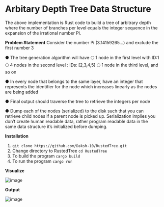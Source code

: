 # Arbitary Depth Tree Data Structure
The above implementation is Rust code to build a tree of arbitrary depth where the number of branches per level equals the integer sequence in the expansion of the irrational number Pi.

**Problem Statement**
Consider the number Pi (3.14159265...) and exclude the first number 3

● The tree generation algorithm will have
🌕 1 node in the first level with ID:1
🌕 4 nodes in the second level : IDs: [2,3,4,5]
🌕 1 node in the third level, and so on

● In every node that belongs to the same layer, have an integer that represents the
identifier for the node which increases linearly as the nodes are being added

● Final output should traverse the tree to retrieve the integers per node

● Dump each of the nodes (serialized) to the disk such that you can retrieve child nodes if
a parent node is picked up. Serialization implies you don’t create human readable data,
rather program readable data in the same data structure it’s initialized before dumping.

**Installation**
1. ```git clone https://github.com/Daksh-10/RustedTree.git```
2. Change directory to RustedTree ```cd RustedTree```
3. To build the program ```cargo build```
4. To run the program ```cargo run```

**Visualize**

![image](https://github.com/user-attachments/assets/fcc71b07-95ae-4668-be99-136589d39c08)

**Output**

![image](https://github.com/user-attachments/assets/f2185923-d7f9-4668-ad1a-bd70d7747e2f)
